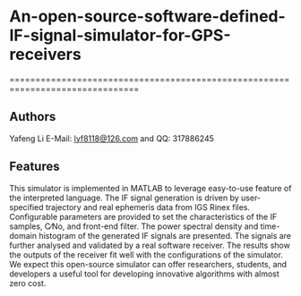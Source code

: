 # An-open-source-software-defined-IF-signal-simulator-for-GPS-receivers
===============================================================================

Authors
-------------------------------------------------------------------------------
Yafeng Li
E-Mail: <lyf8118@126.com> and QQ: 317886245

Features
-------------------------------------------------------------------------------
This simulator is implemented in MATLAB to leverage easy-to-use feature of the interpreted language. 
The IF signal generation is driven by user-specified trajectory and real ephemeris data from IGS Rinex files. 
Configurable parameters are provided to set the characteristics of the IF samples, C⁄No, and front-end filter. 
The power spectral density and time-domain histogram of the generated IF signals are presented. The signals 
are further analysed and validated by a real software receiver. The results show the outputs of the receiver 
fit well with the configurations of the simulator. We expect this open-source simulator can offer researchers, 
students, and developers a useful tool for developing innovative algorithms with almost zero cost.
